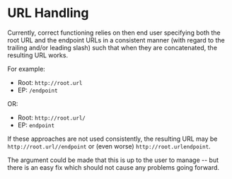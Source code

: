 # URL Handling

Currently, correct functioning relies on then end user specifying both the root URL and the endpoint URLs in a consistent manner (with regard to the trailing and/or leading slash) such that when they are concatenated, the resulting URL works.

For example:

- Root: `http://root.url`
- EP: `/endpoint`

OR:

- Root: `http://root.url/`
- EP: `endpoint`

If these approaches are not used consistently, the resulting URL may be `http://root.url//endpoint` or (even worse) `http://root.urlendpoint`.

The argument could be made that this is up to the user to manage -- but there is an easy fix which should not cause any problems going forward.
